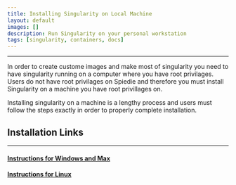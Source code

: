 ```yaml
---
title: Installing Singularity on Local Machine
layout: default
images: []
description: Run Singularity on your personal workstation
tags: [singularity, containers, docs] 
---
```


***

In order to create custome images and make most of singularity you need to have singularity running on a computer where you have root privilages. Users do not have root privilages on Spiedie and therefore you must install Singularity on a machine you have root privillages on. 

Installing singularity on a machine is a lengthy process and users must follow the steps exactly in order to properly complete installation. 


## Installation Links
***

#### <a href="https://www.sylabs.io/guides/3.0/user-guide/installation.html#install-on-windows-or-mac">Instructions for Windows and Max</a>

#### <a href="https://www.sylabs.io/guides/3.0/user-guide/installation.html#install-on-linux"> Instructions for Linux </a>